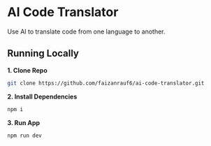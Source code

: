 # AI Code Translator

Use AI to translate code from one language to another.

<!-- ![AI Code Translator](./public/screenshot.png) -->

## Running Locally

**1. Clone Repo**

```bash
git clone https://github.com/faizanrauf6/ai-code-translator.git
```

**2. Install Dependencies**

```bash
npm i
```

**3. Run App**

```bash
npm run dev
```